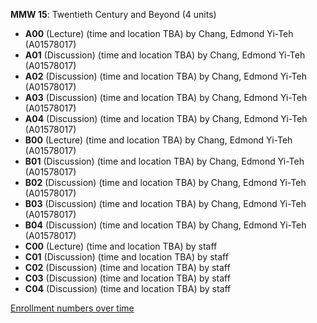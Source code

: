 **MMW 15**: Twentieth Century and Beyond (4 units)

- **A00** (Lecture) (time and location TBA) by Chang, Edmond Yi-Teh (A01578017)
- **A01** (Discussion) (time and location TBA) by Chang, Edmond Yi-Teh (A01578017)
- **A02** (Discussion) (time and location TBA) by Chang, Edmond Yi-Teh (A01578017)
- **A03** (Discussion) (time and location TBA) by Chang, Edmond Yi-Teh (A01578017)
- **A04** (Discussion) (time and location TBA) by Chang, Edmond Yi-Teh (A01578017)
- **B00** (Lecture) (time and location TBA) by Chang, Edmond Yi-Teh (A01578017)
- **B01** (Discussion) (time and location TBA) by Chang, Edmond Yi-Teh (A01578017)
- **B02** (Discussion) (time and location TBA) by Chang, Edmond Yi-Teh (A01578017)
- **B03** (Discussion) (time and location TBA) by Chang, Edmond Yi-Teh (A01578017)
- **B04** (Discussion) (time and location TBA) by Chang, Edmond Yi-Teh (A01578017)
- **C00** (Lecture) (time and location TBA) by staff
- **C01** (Discussion) (time and location TBA) by staff
- **C02** (Discussion) (time and location TBA) by staff
- **C03** (Discussion) (time and location TBA) by staff
- **C04** (Discussion) (time and location TBA) by staff

[Enrollment numbers over time](./MMW15.tsv)
